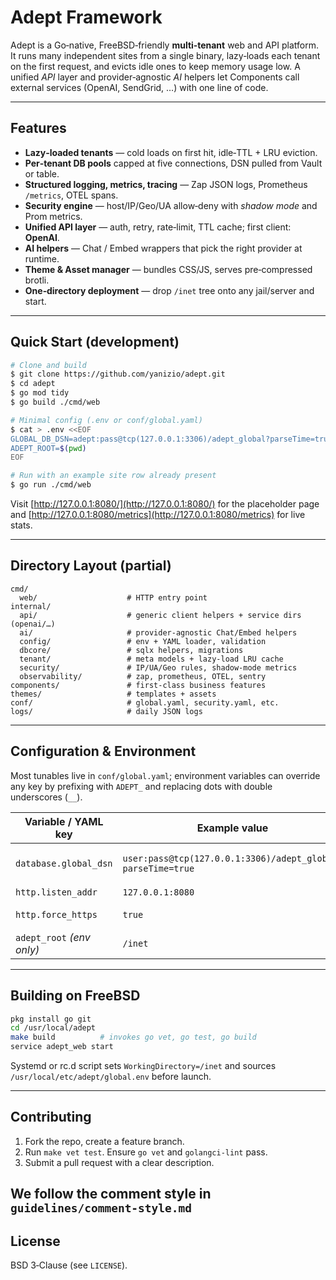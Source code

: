 # Adept Framework

Adept is a Go‑native, FreeBSD‑friendly **multi‑tenant** web and API platform.  It runs many independent sites from a single binary, lazy‑loads each tenant on the first request, and evicts idle ones to keep memory usage low.  A unified *API* layer and provider‑agnostic *AI* helpers let Components call external services (OpenAI, SendGrid, …) with one line of code.

---

## Features

* **Lazy‑loaded tenants** — cold loads on first hit, idle‑TTL + LRU eviction.
* **Per‑tenant DB pools** capped at five connections, DSN pulled from Vault or table.
* **Structured logging, metrics, tracing** — Zap JSON logs, Prometheus `/metrics`, OTEL spans.
* **Security engine** — host/IP/Geo/UA allow‑deny with *shadow mode* and Prom metrics.
* **Unified API layer** — auth, retry, rate‑limit, TTL cache; first client: **OpenAI**.
* **AI helpers** — Chat / Embed wrappers that pick the right provider at runtime.
* **Theme & Asset manager** — bundles CSS/JS, serves pre‑compressed brotli.
* **One‑directory deployment** — drop `/inet` tree onto any jail/server and start.

---

## Quick Start (development)

```bash
# Clone and build
$ git clone https://github.com/yanizio/adept.git
$ cd adept
$ go mod tidy
$ go build ./cmd/web

# Minimal config (.env or conf/global.yaml)
$ cat > .env <<EOF
GLOBAL_DB_DSN=adept:pass@tcp(127.0.0.1:3306)/adept_global?parseTime=true&loc=Local
ADEPT_ROOT=$(pwd)
EOF

# Run with an example site row already present
$ go run ./cmd/web
```

Visit [http://127.0.0.1:8080/](http://127.0.0.1:8080/) for the placeholder page and
[http://127.0.0.1:8080/metrics](http://127.0.0.1:8080/metrics) for live stats.

---

## Directory Layout (partial)

```text
cmd/
  web/                    # HTTP entry point
internal/
  api/                    # generic client helpers + service dirs (openai/…)
  ai/                     # provider‑agnostic Chat/Embed helpers
  config/                 # env + YAML loader, validation
  dbcore/                 # sqlx helpers, migrations
  tenant/                 # meta models + lazy‑load LRU cache
  security/               # IP/UA/Geo rules, shadow‑mode metrics
  observability/          # zap, prometheus, OTEL, sentry
components/               # first‑class business features
themes/                   # templates + assets
conf/                     # global.yaml, security.yaml, etc.
logs/                     # daily JSON logs
```

---

## Configuration & Environment

Most tunables live in `conf/global.yaml`; environment variables can
override any key by prefixing with `ADEPT_` and replacing dots with
double underscores (`__`).

| Variable / YAML key       | Example value                                               | Purpose                           |
| ------------------------- | ----------------------------------------------------------- | --------------------------------- |
| `database.global_dsn`     | `user:pass@tcp(127.0.0.1:3306)/adept_global?parseTime=true` | Control‑plane MySQL/Cockroach DSN |
| `http.listen_addr`        | `127.0.0.1:8080`                                            | Bind address                      |
| `http.force_https`        | `true`                                                      | 308 redirect for non‑HTTPS        |
| `adept_root` *(env only)* | `/inet`                                                     | One‑directory deployment root     |

---

## Building on FreeBSD

```bash
pkg install go git
cd /usr/local/adept
make build          # invokes go vet, go test, go build
service adept_web start
```

Systemd or rc.d script sets `WorkingDirectory=/inet` and sources
`/usr/local/etc/adept/global.env` before launch.

---

## Contributing

1. Fork the repo, create a feature branch.
2. Run `make vet test`.  Ensure `go vet` and `golangci-lint` pass.
3. Submit a pull request with a clear description.

We follow the comment style in `guidelines/comment-style.md`
---

## License

BSD 3‑Clause (see `LICENSE`).
